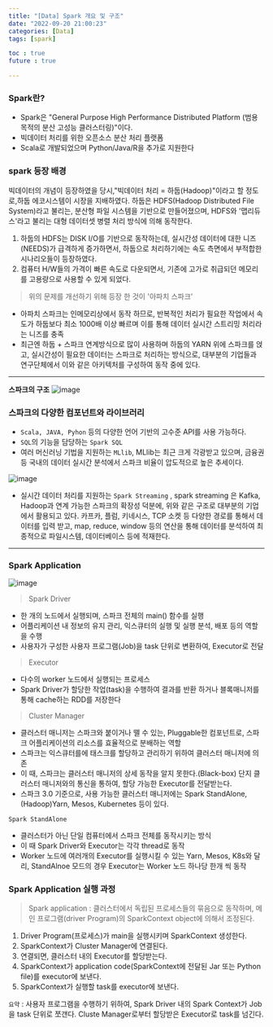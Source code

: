 ```yaml
---
title: "[Data] Spark 개요 및 구조"
date: "2022-09-20 21:00:23"
categories: [Data]
tags: [spark]

toc : true
future : true

---
```


### Spark란?
 - Spark은 "General Purpose High Performance Distributed Platform (범용 목적의 분산 고성능 클러스터링)"이다.
 - 빅데이터 처리를 위한 오픈소스 분산 처리 플랫폼
 - Scala로 개발되었으며 Python/Java/R을 추가로 지원한다

### spark 등장 배경
빅데이터의 개념이 등장하였을 당시,"빅데이터 처리 = 하둡(Hadoop)"이라고 할 정도로,하둡 에코시스템이 시장을 지배하였다.
하둡은 HDFS(Hadoop Distributed File System)라고 불리는, 분산형 파일 시스템을 기반으로 만들어졌으며,
HDFS와 '맵리듀스'라고 불리는 대형 데이터셋 병렬 처리 방식에 의해 동작한다.

1) 하둡의 HDFS는 DISK I/O를 기반으로 동작하는데, 실시간성 데이터에 대한 니즈(NEEDS)가 급격하게 증가하면서,
하둡으로 처리하기에는 속도 측면에서 부적합한 시나리오들이 등장하였다.
2) 컴퓨터 H/W들의 가격이 빠른 속도로 다운되면서, 기존에 고가로 취급되던 메모리를 고용량으로 사용할 수 있게 되었다.

> 위의 문제를 개선하기 위해 등장 한 것이 '아파치 스파크'
- 아파치 스파크는 인메모리상에서 동작 하므로, 반복적인 처리가 필요한 작업에서 속도가 하둡보다 최소 1000배 이상 빠르며 이를 통해 데이터 실시간 스트리밍 처리라는 니즈를 충족
- 최근엔 하둡 + 스파크 연계방식으로 많이 사용하며 하둡의 YARN 위에 스파크를 얹고, 실시간성이 필요한 데이터는 스파크로 처리하는 방식으로,
대부분의 기업들과 연구단체에서 이와 같은 아키텍처를 구성하여 동작 중에 있다.

----------------

**스파크의 구조**
![image](https://user-images.githubusercontent.com/74512114/200698514-b3c44640-83c2-408f-a57e-3c1a01782270.png)

### 스파크의 다양한 컴포넌트와 라이브러리

- `Scala, JAVA, Pyhon` 등의 다양한 언어 기반의 고수준 API를 사용 가능하다.
- `SQL`의 기능을 담당하는 `Spark SQL`
- 여러 머신러닝 기법을 지원하는 `MLlib`, MLlib는 최근 크게 각광받고 있으며, 금융권 등 국내의 데이터 실시간 분석에서 스파크 비율이 압도적으로 높은
추세이다.

![image](https://user-images.githubusercontent.com/74512114/200699735-d31e644b-85aa-438a-8987-61cc90e11481.png)
- 실시간 데이터 처리를 지원하는 `Spark Streaming` , spark streaming 은  Kafka, Hadoop과 연계 가능한 스파크의 확장성 덕분에, 위와 같은 구조로 대부분의 기업에서 활용되고 있다.
카프카, 플럼, 키네시스, TCP 소켓 등 다양한 경로를 통해서 데이터를 입력 받고, map, reduce, window 등의 연산을 통해 데이터를 분석하여 최종적으로 파일시스템, 데이터베이스 등에 적재한다.

-------------

### Spark Application

![image](https://user-images.githubusercontent.com/74512114/200711322-d24b5f1a-0022-4cb9-9c1f-4234d673b2d4.png)

> Spark Driver
- 한 개의 노드에서 실행되며, 스파크 전체의 main() 함수를 실행
- 어플리케이션 내 정보의 유지 관리, 익스큐터의 실행 및 실행 분석, 배포 등의 역할을 수행
- 사용자가 구성한 사용자 프로그램(Job)을 task 단위로 변환하여, Executor로 전달

> Executor
- 다수의 worker 노드에서 실행되는 프로세스
- Spark Driver가 할당한 작업(task)을 수행하여 결과를 반환 하거나 블록매니저를 통해 cache하는 RDD를 저장한다


> Cluster Manager
- 클러스터 매니저는 스파크와 붙이거나 뗄 수 있는, Pluggable한 컴포넌트로, 스파크 어플리케이션의 리소스를 효율적으로 분배하는 역할
- 스파크는 익스큐터를에 태스크를 할당하고 관리하기 위하여 클러스터 매니저에 의존
- 이 때, 스파크는 클러스터 매니저의 상세 동작을 알지 못한다.(Black-box)
단지 클러스터 매니저와의 통신을 통하여, 할당 가능한 Executor를 전달받는다.
- 스파크 3.0 기준으로, 사용 가능한 클러스터 매니저에는 Spark StandAlone, (Hadoop)Yarn, Mesos, Kubernetes 등이 있다.

`Spark StandAlone`
- 클러스터가 아닌 단일 컴퓨터에서 스파크 전체를 동작시키는 방식
- 이 때  Spark Driver와 Executor는 각각 thread로 동작
- Worker 노드에 여러개의 Executor를 실행시킬 수 있는 Yarn, Mesos, K8s와 달리,
StandAlnoe 모드의 경우 Executor는 Worker 노드 하나당 한개 씩 동작


### Spark Application 실행 과정

> Spark application :
클러스터에서 독립된 프로세스들의 묶음으로 동작하며, 메인 프로그램(driver Program)의 SparkContext object에 의해서 조정된다.

1. Driver Program(프로세스)가 main을 실행시키며 SparkContext 생성한다.
2. SparkContext가 Cluster Manager에 연결된다.
3. 연결되면, 클러스터 내의 Executor를 할당받는다.
4. SparkContext가 application code(SparkContext에 전달된 Jar 또는 Python file)를 executor에 보낸다.
5. SparkContext가 실행할 task를 executor에 보낸다.

`요약` : 사용자 프로그램을 수행하기 위하여, Spark Driver 내의 Spark Context가 Job을 task 단위로 쪼갠다.
        Cluste Manager로부터 할당받은 Executor로 task를 넘긴다.
